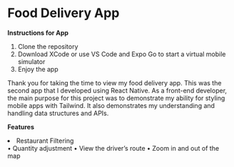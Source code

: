 # Food Delivery App

<b>Instructions for App</b>
1.	Clone the repository
2.	Download XCode or use VS Code and Expo Go to start a virtual mobile simulator
3.	Enjoy the app

Thank you for taking the time to view my food delivery app. This was the second app that I developed using React Native. As a front-end developer, the main purpose for this project was to demonstrate my ability for styling mobile apps with Tailwind. It also demonstrates my understanding and handling data structures and APIs.

<b>Features</b>
<li>Restaurant Filtering</li>
•	Quantity adjustment
•	View the driver’s route
•	Zoom in and out of the map

